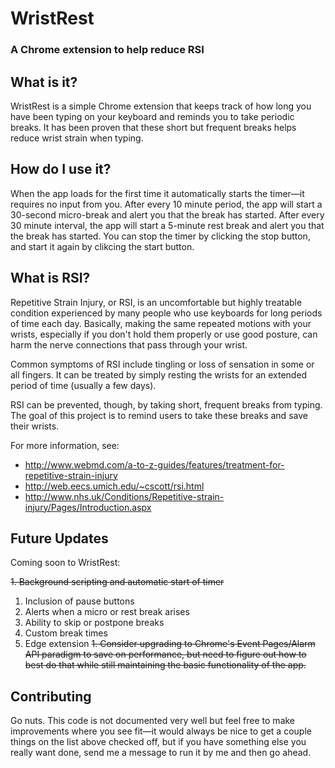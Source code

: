 # WristRest
### A Chrome extension to help reduce RSI

## What is it?
WristRest is a simple Chrome extension that keeps track of how long you have been typing on your keyboard and reminds you to take periodic breaks. It has been proven that these short but frequent breaks helps reduce wrist strain when typing. 

## How do I use it?
When the app loads for the first time it automatically starts the timer&mdash;it requires no input from you. After every 10 minute period, the app will start a 30-second micro-break and alert you that the break has started. After every 30 minute interval, the app will start a 5-minute rest break and alert you that the break has started. You can stop the timer by clicking the stop button, and start it again by clikcing the start button.

## What is RSI?
Repetitive Strain Injury, or RSI, is an uncomfortable but highly treatable condition experienced by many people who use keyboards for 
long periods of time each day. Basically, making the same repeated motions with your wrists, especially if you don't hold them properly or 
use good posture, can harm the nerve connections that pass through your wrist. 

Common symptoms of RSI include tingling or loss of sensation in some or all fingers. It can be treated by simply resting the wrists for an 
extended period of time (usually a few days). 

RSI can be prevented, though, by taking short, frequent breaks from typing. The goal of this project is to remind users to take these breaks
and save their wrists. 

For more information, see:
* <http://www.webmd.com/a-to-z-guides/features/treatment-for-repetitive-strain-injury>
* <http://web.eecs.umich.edu/~cscott/rsi.html>
* <http://www.nhs.uk/Conditions/Repetitive-strain-injury/Pages/Introduction.aspx>

## Future Updates
Coming soon to WristRest:

~~1. Background scripting and automatic start of timer~~
1. Inclusion of pause buttons
1. Alerts when a micro or rest break arises
1. Ability to skip or postpone breaks
1. Custom break times
1. Edge extension
~~1. Consider upgrading to Chrome's Event Pages/Alarm API paradigm to save on performance, but need to figure out how to best do that while still maintaining the basic functionality of the app.~~

## Contributing
Go nuts. This code is not documented very well but feel free to make improvements where you see fit&mdash;it would always be nice to get a couple things on the list above checked off, but if you have something else you really want done, send me a message to run it by me and then go ahead.
